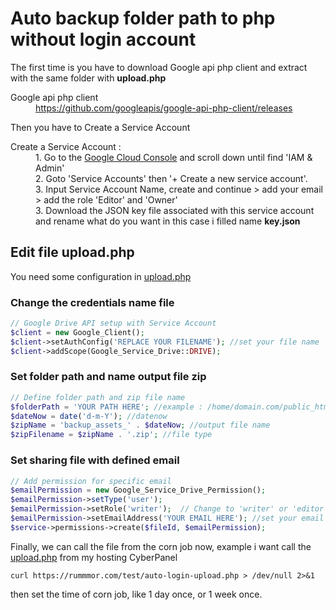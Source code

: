 # Auto backup folder path to php without login account
The first time is you have to download Google api php client and extract with the same folder with <b>upload.php</b>

<dl>
  <dt>Google api php client</dt><dd><a href="https://github.com/googleapis/google-api-php-client/releases">https://github.com/googleapis/google-api-php-client/releases</a>
</dl>

Then you have to Create a Service Account

<dl>
  <dt>Create a Service Account : </dt>
  <dd>1. Go to the <a href='https://console.cloud.google.com/'>Google Cloud Console</a> and scroll down until find 'IAM & Admin'
  <dd>2. Goto 'Service Accounts' then '+ Create a new service account'.
  <dd>3. Input Service Account Name, create and continue > add your email > add the role 'Editor' and 'Owner'
  <dd>3. Download the JSON key file associated with this service account and rename what do you want in this case i filled name <b>key.json</b>
</dl>

## Edit file upload.php

You need some configuration in [upload.php](https://)

### Change the credentials name file

```php
// Google Drive API setup with Service Account
$client = new Google_Client();
$client->setAuthConfig('REPLACE YOUR FILENAME'); //set your file name
$client->addScope(Google_Service_Drive::DRIVE);
```

### Set folder path and name output file zip

```php
// Define folder path and zip file name
$folderPath = 'YOUR PATH HERE'; //example : /home/domain.com/public_html/test/assets
$dateNow = date('d-m-Y'); //datenow
$zipName = 'backup_assets_' . $dateNow; //output file name
$zipFilename = $zipName . '.zip'; //file type
```

### Set sharing file with defined email

```php
// Add permission for specific email
$emailPermission = new Google_Service_Drive_Permission();
$emailPermission->setType('user');
$emailPermission->setRole('writer');  // Change to 'writer' or 'editor'
$emailPermission->setEmailAddress('YOUR EMAIL HERE'); //set your email
$service->permissions->create($fileId, $emailPermission);
```

Finally, we can call the file from the corn job now, example i want call the [upload.php](https://) from my hosting CyberPanel

```
curl https://rummmor.com/test/auto-login-upload.php > /dev/null 2>&1
```

then set the time of corn job, like 1 day once, or 1 week once.
